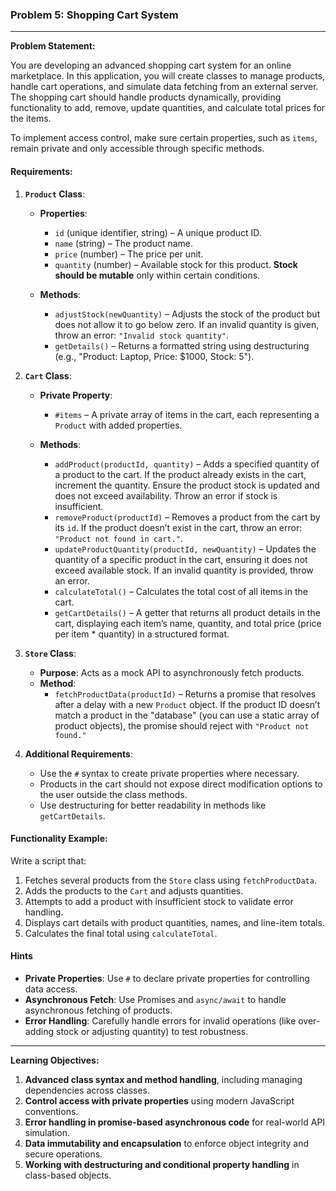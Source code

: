 ### Problem 5: Shopping Cart System

---

**Problem Statement:**

You are developing an advanced shopping cart system for an online marketplace. In this application, you will create classes to manage products, handle cart operations, and simulate data fetching from an external server. The shopping cart should handle products dynamically, providing functionality to add, remove, update quantities, and calculate total prices for the items. 

To implement access control, make sure certain properties, such as `items`, remain private and only accessible through specific methods.

#### Requirements:

1. **`Product` Class**:
   - **Properties**:
     - `id` (unique identifier, string) – A unique product ID.
     - `name` (string) – The product name.
     - `price` (number) – The price per unit.
     - `quantity` (number) – Available stock for this product. **Stock should be mutable** only within certain conditions.

   - **Methods**:
     - `adjustStock(newQuantity)` – Adjusts the stock of the product but does not allow it to go below zero. If an invalid quantity is given, throw an error: `"Invalid stock quantity"`.
     - `getDetails()` – Returns a formatted string using destructuring (e.g., "Product: Laptop, Price: $1000, Stock: 5").

2. **`Cart` Class**:
   - **Private Property**:
     - `#items` – A private array of items in the cart, each representing a `Product` with added properties.

   - **Methods**:
     - `addProduct(productId, quantity)` – Adds a specified quantity of a product to the cart. If the product already exists in the cart, increment the quantity. Ensure the product stock is updated and does not exceed availability. Throw an error if stock is insufficient.
     - `removeProduct(productId)` – Removes a product from the cart by its `id`. If the product doesn’t exist in the cart, throw an error: `"Product not found in cart."`.
     - `updateProductQuantity(productId, newQuantity)` – Updates the quantity of a specific product in the cart, ensuring it does not exceed available stock. If an invalid quantity is provided, throw an error.
     - `calculateTotal()` – Calculates the total cost of all items in the cart.
     - `getCartDetails()` – A getter that returns all product details in the cart, displaying each item’s name, quantity, and total price (price per item * quantity) in a structured format.

3. **`Store` Class**:
   - **Purpose**: Acts as a mock API to asynchronously fetch products.
   - **Method**:
     - `fetchProductData(productId)` – Returns a promise that resolves after a delay with a new `Product` object. If the product ID doesn’t match a product in the "database" (you can use a static array of product objects), the promise should reject with `"Product not found."`

4. **Additional Requirements**:
   - Use the `#` syntax to create private properties where necessary.
   - Products in the cart should not expose direct modification options to the user outside the class methods.
   - Use destructuring for better readability in methods like `getCartDetails`.

#### Functionality Example:

Write a script that:
1. Fetches several products from the `Store` class using `fetchProductData`.
2. Adds the products to the `Cart` and adjusts quantities.
3. Attempts to add a product with insufficient stock to validate error handling.
4. Displays cart details with product quantities, names, and line-item totals.
5. Calculates the final total using `calculateTotal`.

#### Hints

- **Private Properties**: Use `#` to declare private properties for controlling data access.
- **Asynchronous Fetch**: Use Promises and `async/await` to handle asynchronous fetching of products.
- **Error Handling**: Carefully handle errors for invalid operations (like over-adding stock or adjusting quantity) to test robustness.

---

**Learning Objectives:**

1. **Advanced class syntax and method handling**, including managing dependencies across classes.
2. **Control access with private properties** using modern JavaScript conventions.
3. **Error handling in promise-based asynchronous code** for real-world API simulation.
4. **Data immutability and encapsulation** to enforce object integrity and secure operations.
5. **Working with destructuring and conditional property handling** in class-based objects. 
